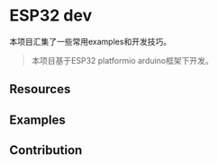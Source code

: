 # ESP32 dev
本项目汇集了一些常用examples和开发技巧。

> 本项目基于ESP32 platformio arduino框架下开发。

## Resources


## Examples


## Contribution